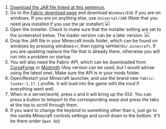 1. [Download the JAR file linked at this sentence.](https://github.com/Stonewall0210/AC-QoL/releases/download/v1.1.0/ac_qol-1.1.0.jar)
2. Go to the [Fabric download page](https://fabricmc.net/use/) and download `Windows/EXE` if you are on windows. If you are on anything else, use `Universal/JAR` (Note that you need java installed if you use the jar installer)
![](https://cdn.discordapp.com/attachments/839983231984992266/871202089517330462/unknown.png)
3. Open the installer. Check to make sure that the installer setting are set to the screenshot below. The loader version can be a later version.
![](https://cdn.discordapp.com/attachments/839983231984992266/871202386813780039/unknown.png)
4. Drop the JAR file in your Minecraft mods folder, which can be found on windows by pressing windows+r, then typing `%APPDATA%/.minecraft`. If you are updating replace the file that is already there, otherwise you will run into a problem on startup
5. You will also need the Fabric API, which can be downloaded from [CurseForge](https://www.curseforge.com/minecraft/mc-mods/fabric-api/files) or [Modrinth](https://modrinth.com/mod/fabric-api/versions) (Any version can be used, but I would advise using the latest one). Make sure the API is in your mods folder.
6. Open/Restart your Minecraft launcher, and use the brand new `fabric-loader-1.17.1` profile. It will load into the game with the mod if everything went well.
7. When in a server/world, press `G` and it will bring up the GUI. You can press a button to teleport to the corresponding warp and press the tabs at the top to scroll through them.
8. If you want to change the keybind to something other than `G`, just go to the vanilla Minecraft controls settings and scroll down to the bottom. It'll be there under `Open GUI`
